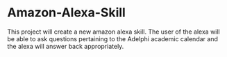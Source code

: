 # Amazon-Alexa-Skill
This project will create a new amazon alexa skill. The user of the alexa will be able to ask questions pertaining to the Adelphi academic calendar and the alexa will answer back appropriately.

